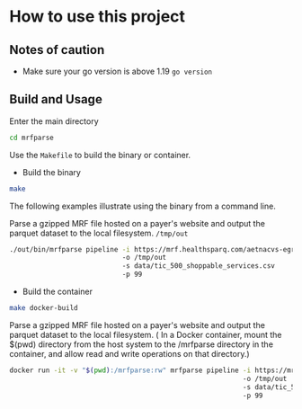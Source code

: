 # How to use this project
## Notes of caution
- Make sure your go version is above 1.19  `go version`

##   Build and Usage
Enter the main directory 
```bash
cd mrfparse
```

Use the `Makefile` to build the binary or container. 

- Build the binary
```bash
make 
```
The following examples illustrate using the binary from a command line. 

Parse a gzipped MRF file hosted on a payer's website and output the parquet dataset to the local filesystem. `/tmp/out`
```bash
./out/bin/mrfparse pipeline -i https://mrf.healthsparq.com/aetnacvs-egress.nophi.kyruushsq.com/prd/mrf/AETNACVS_I/AFEHBPFI/2024-01-05/inNetworkRates/2024-01-05_8e0af629-6cc4-4e56-a55e-11f5cb66e752_Aetna-Life-Insurance-Company.json.gz
                            -o /tmp/out
                            -s data/tic_500_shoppable_services.csv
                            -p 99
```

- Build the container
```bash
make docker-build
```

Parse a gzipped MRF file hosted on a payer's website and output the parquet dataset to the local filesystem. ( In a Docker container, mount the $(pwd) directory from the host system to the /mrfparse directory in the container, and allow read and write operations on that directory.)
```bash
docker run -it -v "$(pwd):/mrfparse:rw" mrfparse pipeline -i https://mrf.healthsparq.com/aetnacvs-egress.nophi.kyruushsq.com/prd/mrf/AETNACVS_I/AFEHBPFI/2024-01-05/inNetworkRates/2024-01-05_8e0af629-6cc4-4e56-a55e-11f5cb66e752_Aetna-Life-Insurance-Company.json.gz
                                                          -o /tmp/out
                                                          -s data/tic_500_shoppable_services.csv
                                                          -p 99
```







